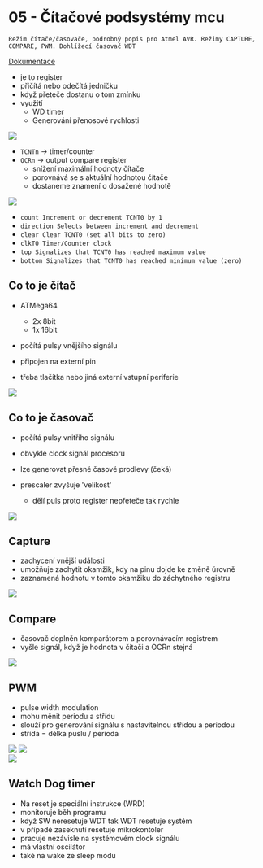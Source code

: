 # 05 - Čítačové podsystémy mcu

`Režim čítače/časovače, podrobný popis pro Atmel AVR. Režimy CAPTURE, COMPARE, PWM.
Dohlížecí časovač WDT`

<a href='https://www.electronicwings.com/avr-atmega/atmega1632-timer'>Dokumentace</a>

- je to register
- přičítá nebo odečítá jedničku
- když přeteče dostanu o tom zmínku
- využití
  - WD timer
  - Generování přenosové rychlosti

<img src='./images/atmega.PNG'>

- `TCNTn` -> timer/counter
- `OCRn` -> output compare register
  - snížení maximální hodnoty čítače
  - porovnává se s aktuální hodnotou čítače
  - dostaneme znamení o dosažené hodnotě

<img src='./images/atmega2.PNG'>

- `count Increment or decrement TCNT0 by 1`
- `direction Selects between increment and decrement`
- `clear Clear TCNT0 (set all bits to zero)`
- `clkT0 Timer/Counter clock`
- `top Signalizes that TCNT0 has reached maximum value`
- `bottom Signalizes that TCNT0 has reached minimum value (zero)`

## Co to je čítač

- ATMega64

  - 2x 8bit
  - 1x 16bit

- počítá pulsy vnějšího signálu
- připojen na externí pin
- třeba tlačítka nebo jiná externí vstupní periferie

<img src = './images/counter.PNG'>

## Co to je časovač

- počítá pulsy vnitřího signálu
- obvykle clock signál procesoru
- lze generovat přesné časové prodlevy (čeká)

- prescaler zvyšuje 'velikost'
  - dělí puls proto register nepřeteče tak rychle

<img src = './images/timer.PNG'>

## Capture

- zachycení vnější události
- umožňuje zachytit okamžik, kdy na pinu dojde ke změně úrovně
- zaznamená hodnotu v tomto okamžiku do záchytného registru

<img src='./images/capture.PNG'>

## Compare

- časovač doplněn komparátorem a porovnávacím registrem
- vyšle signál, když je hodnota v čítači a OCRn stejná

<img src='./images/compare.PNG'>

## PWM

- pulse width modulation
- mohu měnit periodu a střídu
- slouží pro generování signálu s nastavitelnou střídou a periodou
- střída = délka puslu / perioda

<image src="./images/pwm3.png">

<img src='./images/pwm.PNG'>

<br/>

<img src='./images/pwm2.PNG'>

## Watch Dog timer

- Na reset je speciální instrukce (WRD)
- monitoruje běh programu
- když SW neresetuje WDT tak WDT resetuje systém
- v případě zaseknutí resetuje mikrokontoler
- pracuje nezávisle na systémovém clock signálu
- má vlastní oscilátor
- také na wake ze sleep modu
